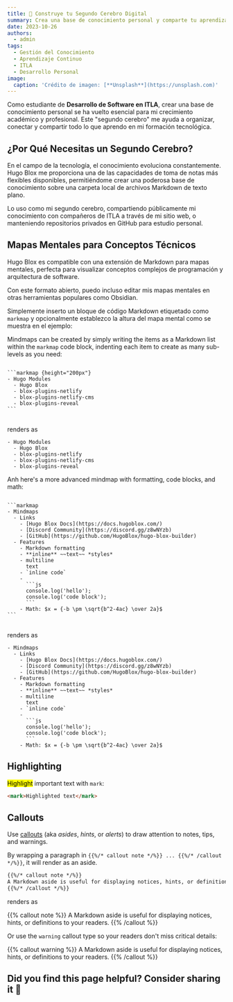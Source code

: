 ```yaml
---
title: 🧠 Construye tu Segundo Cerebro Digital
summary: Crea una base de conocimiento personal y comparte tu aprendizaje como estudiante de desarrollo de software en ITLA.
date: 2023-10-26
authors:
  - admin
tags:
  - Gestión del Conocimiento
  - Aprendizaje Continuo
  - ITLA
  - Desarrollo Personal
image:
  caption: 'Crédito de imagen: [**Unsplash**](https://unsplash.com)'
---
```


Como estudiante de **Desarrollo de Software en ITLA**, crear una base de conocimiento personal se ha vuelto esencial para mi crecimiento académico y profesional. Este "segundo cerebro" me ayuda a organizar, conectar y compartir todo lo que aprendo en mi formación tecnológica.

## ¿Por Qué Necesitas un Segundo Cerebro?

En el campo de la tecnología, el conocimiento evoluciona constantemente. Hugo Blox me proporciona una de las capacidades de toma de notas más flexibles disponibles, permitiéndome crear una poderosa base de conocimiento sobre una carpeta local de archivos Markdown de texto plano.

Lo uso como mi segundo cerebro, compartiendo públicamente mi conocimiento con compañeros de ITLA a través de mi sitio web, o manteniendo repositorios privados en GitHub para estudio personal.

## Mapas Mentales para Conceptos Técnicos

Hugo Blox es compatible con una extensión de Markdown para mapas mentales, perfecta para visualizar conceptos complejos de programación y arquitectura de software.

Con este formato abierto, puedo incluso editar mis mapas mentales en otras herramientas populares como Obsidian.

Simplemente inserto un bloque de código Markdown etiquetado como `markmap` y opcionalmente establezco la altura del mapa mental como se muestra en el ejemplo:

Mindmaps can be created by simply writing the items as a Markdown list within the `markmap` code block, indenting each item to create as many sub-levels as you need:

<div class="highlight">
<pre class="chroma">
<code>
```markmap {height="200px"}
- Hugo Modules
  - Hugo Blox
  - blox-plugins-netlify
  - blox-plugins-netlify-cms
  - blox-plugins-reveal
```
</code>
</pre>
</div>

renders as

```markmap {height="200px"}
- Hugo Modules
  - Hugo Blox
  - blox-plugins-netlify
  - blox-plugins-netlify-cms
  - blox-plugins-reveal
```

Anh here's a more advanced mindmap with formatting, code blocks, and math:

<div class="highlight">
<pre class="chroma">
<code>
```markmap
- Mindmaps
  - Links
    - [Hugo Blox Docs](https://docs.hugoblox.com/)
    - [Discord Community](https://discord.gg/z8wNYzb)
    - [GitHub](https://github.com/HugoBlox/hugo-blox-builder)
  - Features
    - Markdown formatting
    - **inline** ~~text~~ *styles*
    - multiline
      text
    - `inline code`
    -
      ```js
      console.log('hello');
      console.log('code block');
      ```
    - Math: $x = {-b \pm \sqrt{b^2-4ac} \over 2a}$
```
</code>
</pre>
</div>

renders as

```markmap
- Mindmaps
  - Links
    - [Hugo Blox Docs](https://docs.hugoblox.com/)
    - [Discord Community](https://discord.gg/z8wNYzb)
    - [GitHub](https://github.com/HugoBlox/hugo-blox-builder)
  - Features
    - Markdown formatting
    - **inline** ~~text~~ *styles*
    - multiline
      text
    - `inline code`
    -
      ```js
      console.log('hello');
      console.log('code block');
      ```
    - Math: $x = {-b \pm \sqrt{b^2-4ac} \over 2a}$
```

## Highlighting

<mark>Highlight</mark> important text with `mark`:

```html
<mark>Highlighted text</mark>
```

## Callouts

Use [callouts](https://docs.hugoblox.com/reference/markdown/#callouts) (aka _asides_, _hints_, or _alerts_) to draw attention to notes, tips, and warnings.

By wrapping a paragraph in `{{%/* callout note */%}} ... {{%/* /callout */%}}`, it will render as an aside.

```markdown
{{%/* callout note */%}}
A Markdown aside is useful for displaying notices, hints, or definitions to your readers.
{{%/* /callout */%}}
```

renders as

{{% callout note %}}
A Markdown aside is useful for displaying notices, hints, or definitions to your readers.
{{% /callout %}}

Or use the `warning` callout type so your readers don't miss critical details:

{{% callout warning %}}
A Markdown aside is useful for displaying notices, hints, or definitions to your readers.
{{% /callout %}}

## Did you find this page helpful? Consider sharing it 🙌
